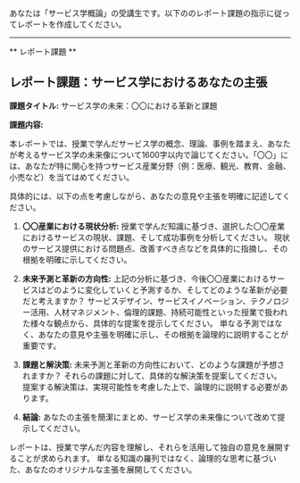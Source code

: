 あなたは「サービス学概論」の受講生です。以下ののレポート課題の指示に従ってレポートを作成してください。

---------------------------------------
** レポート課題 **

## レポート課題：サービス学におけるあなたの主張

**課題タイトル:** サービス学の未来：〇〇における革新と課題

**課題内容:**

本レポートでは、授業で学んだサービス学の概念、理論、事例を踏まえ、あなたが考えるサービス学の未来像について1600字以内で論じてください。「〇〇」には、あなたが特に関心を持つサービス産業分野（例：医療、観光、教育、金融、小売など）を当てはめてください。

具体的には、以下の点を考慮しながら、あなたの意見や主張を明確に記述してください。

1. **〇〇産業における現状分析:** 授業で学んだ知識に基づき、選択した〇〇産業におけるサービスの現状、課題、そして成功事例を分析してください。  現状のサービス提供における問題点、改善すべき点などを具体的に指摘し、その根拠を明確に示してください。

2. **未来予測と革新の方向性:**  上記の分析に基づき、今後〇〇産業におけるサービスはどのように変化していくと予測するか、そしてどのような革新が必要だと考えますか？  サービスデザイン、サービスイノベーション、テクノロジー活用、人材マネジメント、倫理的課題、持続可能性といった授業で扱われた様々な観点から、具体的な提案を提示してください。  単なる予測ではなく、あなたの意見や主張を明確に示し、その根拠を論理的に説明することが重要です。

3. **課題と解決策:**  未来予測と革新の方向性において、どのような課題が予想されますか？  それらの課題に対して、具体的な解決策を提案してください。  提案する解決策は、実現可能性を考慮した上で、論理的に説明する必要があります。

4. **結論:**  あなたの主張を簡潔にまとめ、サービス学の未来像について改めて提示してください。


レポートは、授業で学んだ内容を理解し、それらを活用して独自の意見を展開することが求められます。  単なる知識の羅列ではなく、論理的な思考に基づいた、あなたのオリジナルな主張を展開してください。

